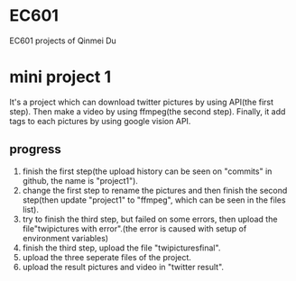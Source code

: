 # EC601
EC601 projects of Qinmei Du
# mini project 1
It's a project which can download twitter pictures by using API(the first step).  Then make a video by using ffmpeg(the second step).  Finally, it add tags to each pictures by using google vision API.
## progress
1. finish the first step(the upload history can be seen on "commits" in github, the name is "project1").
2. change the first step to rename the pictures and then finish the second step(then update "project1" to "ffmpeg", which can be seen in the files list).
3. try to finish the third step, but failed on some errors, then upload the file"twipictures with error".(the error is caused with setup of environment variables)
4. finish the third step, upload the file "twipicturesfinal".
5. upload the three seperate files of the project.
6. upload the result pictures and video in "twitter result".

